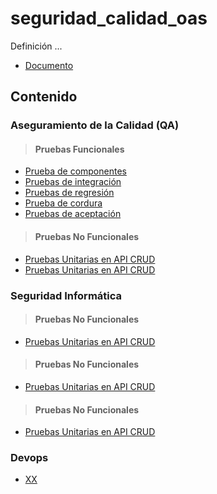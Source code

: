 # seguridad_calidad_oas

Definición ...

- [Documento]()

## Contenido

### Aseguramiento de la Calidad (QA)

> #### Pruebas Funcionales
- [Prueba de componentes](qa.md)
- [Pruebas de integración](qa.md)
- [Pruebas de regresión](qa.md)
- [Prueba de cordura](qa.md)
- [Pruebas de aceptación](qa.md)

> #### Pruebas No Funcionales
- [Pruebas Unitarias en API CRUD](qa.md)
- [Pruebas Unitarias en API CRUD](qa.md)

### Seguridad Informática

> #### Pruebas No Funcionales
- [Pruebas Unitarias en API CRUD](politica_desarrollo_seguro_oas.md)

> #### Pruebas No Funcionales
- [Pruebas Unitarias en API CRUD](politica_desarrollo_seguro_oas.md)

> #### Pruebas No Funcionales
- [Pruebas Unitarias en API CRUD](politica_desarrollo_seguro_oas.md)

### Devops

- [XX](politica_desarrollo_seguro_oas.md)
